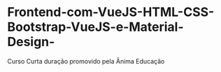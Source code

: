 # Frontend-com-VueJS-HTML-CSS-Bootstrap-VueJS-e-Material-Design-
Curso Curta duração promovido pela Ânima Educação
